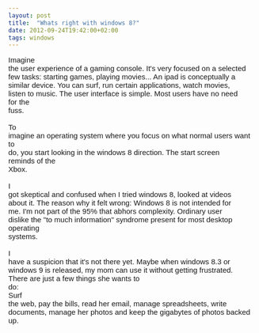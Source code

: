 ```yaml
---
layout: post
title:  "Whats right with windows 8?"
date: 2012-09-24T19:42:00+02:00
tags: windows
---
```


<b id="internal-source-marker_0.444514345144853" style="font-weight: normal;"><span style="font-family: Arial; font-size: 15px; vertical-align: baseline; white-space: pre-wrap;">Imagine the user experience of a gaming console. It's very focused on a selected few tasks: starting games, playing movies... An ipad is conceptually a similar device. You can surf, run certain applications, watch movies, listen to music. The user interface is simple. Most users have no need for the fuss.</span><br><span style="font-family: Arial; font-size: 15px; vertical-align: baseline; white-space: pre-wrap;"></span><br><span style="font-family: Arial; font-size: 15px; vertical-align: baseline; white-space: pre-wrap;">To imagine an operating system where you focus on what normal users want to do, you start looking in the windows 8 direction. The start screen reminds of the Xbox.</span><br><span style="font-family: Arial; font-size: 15px; vertical-align: baseline; white-space: pre-wrap;"></span><br><span style="font-family: Arial; font-size: 15px; vertical-align: baseline; white-space: pre-wrap;">I got skeptical and confused when I tried windows 8, looked at videos about it. The reason why it felt wrong: Windows 8 is not intended for me. I'm not part of the 95% that abhors complexity. Ordinary user dislike the "to much information" syndrome present for most desktop operating systems.</span><br><span style="font-family: Arial; font-size: 15px; vertical-align: baseline; white-space: pre-wrap;"></span><br><span style="font-family: Arial; font-size: 15px; vertical-align: baseline; white-space: pre-wrap;">I have a suspicion that it's not there yet. Maybe when windows 8.3 or windows 9 is released, my mom can use it without getting frustrated. There are just a few things she wants to do:</span><br><span style="font-family: Arial; font-size: 15px; vertical-align: baseline; white-space: pre-wrap;">Surf the web, pay the bills, read her email, manage spreadsheets, write documents, manage her photos and keep the gigabytes of photos backed up.</span></b>
<div style="clear: both;"></div>